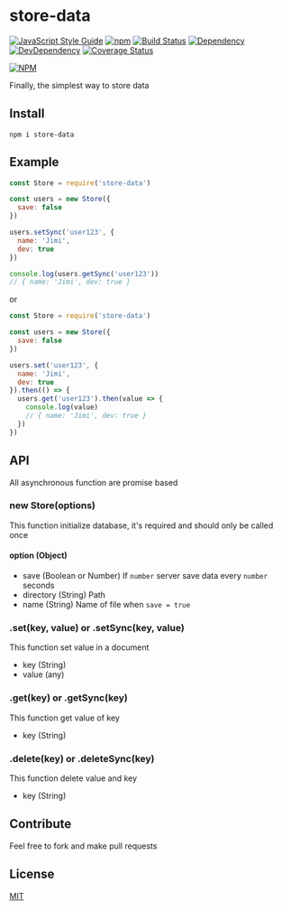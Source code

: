 # store-data
[![JavaScript Style Guide](https://img.shields.io/badge/code_style-standard-brightgreen.svg)](https://standardjs.com)
[![npm](https://img.shields.io/npm/l/store-data.svg)](https://github.com/ItsJimi/store-data/blob/master/LICENSE)
[![Build Status](https://travis-ci.org/ItsJimi/store-data.svg?branch=master)](https://travis-ci.org/ItsJimi/store-data)
[![Dependency](https://david-dm.org/ItsJimi/store-data.svg)](https://david-dm.org/ItsJimi/store-data)
[![DevDependency](https://david-dm.org/ItsJimi/store-data/dev-status.svg)](https://david-dm.org/ItsJimi/store-data?type=dev)
[![Coverage Status](https://coveralls.io/repos/github/ItsJimi/store-data/badge.svg?branch=master)](https://coveralls.io/github/ItsJimi/store-data?branch=master)

[![NPM](https://nodei.co/npm/store-data.png?compact=true)](https://nodei.co/npm/store-data/)

Finally, the simplest way to store data

## Install
```
npm i store-data
```

## Example
```javascript
const Store = require('store-data')

const users = new Store({
  save: false
})

users.setSync('user123', {
  name: 'Jimi',
  dev: true
})

console.log(users.getSync('user123'))
// { name: 'Jimi', dev: true }
```
or
```javascript
const Store = require('store-data')

const users = new Store({
  save: false
})

users.set('user123', {
  name: 'Jimi',
  dev: true
}).then(() => {
  users.get('user123').then(value => {
    console.log(value)
    // { name: 'Jimi', dev: true }
  })
})
```

## API
All asynchronous function are promise based

### new Store(options)
This function initialize database, it's required and should only be called once

#### option (Object)
- save (Boolean or Number) If ```number``` server save data every ```number``` seconds
- directory (String) Path
- name (String) Name of file when ```save = true```

### .set(key, value) or .setSync(key, value)
This function set value in a document

- key (String)
- value (any)

### .get(key) or .getSync(key)
This function get value of key

- key (String)

### .delete(key) or .deleteSync(key)
This function delete value and key

- key (String)

## Contribute
Feel free to fork and make pull requests

## License
[MIT](https://github.com/ItsJimi/store-data/blob/master/LICENSE)
